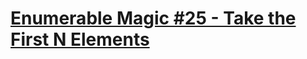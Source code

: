 ﻿# [Enumerable Magic #25 - Take the First N Elements](https://www.codewars.com/kata/enumerable-magic-number-25-take-the-first-n-elements/)
